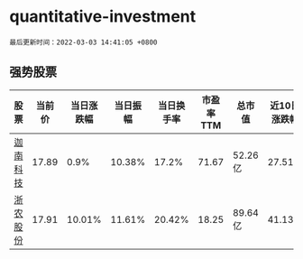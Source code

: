 # quantitative-investment

`最后更新时间：2022-03-03 14:41:05 +0800`

## 强势股票

|股票|当前价|当日涨跌幅|当日振幅|当日换手率|市盈率TTM|总市值|近10日涨跌幅|
|----|----|----|----|----|----|----|----|
|[迦南科技](https://xueqiu.com/S/SZ300412)|17.89|0.9%|10.38%|17.2%|71.67|52.26亿|27.51%|
|[浙农股份](https://xueqiu.com/S/SZ002758)|17.91|10.01%|11.61%|20.42%|18.25|89.64亿|41.13%|
